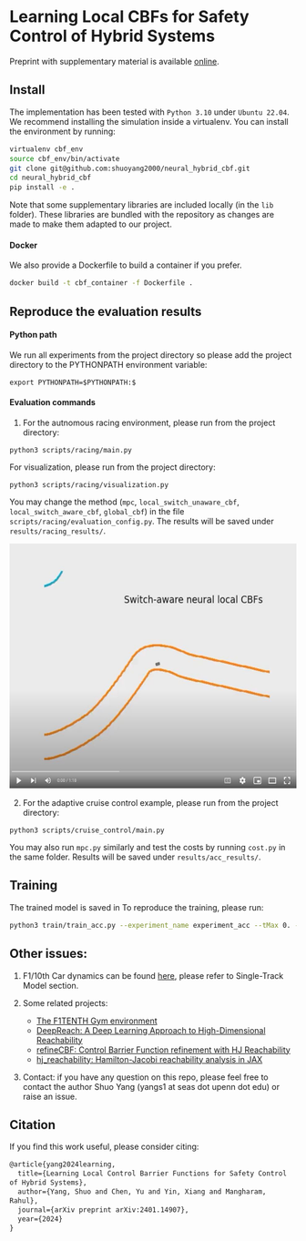 # Learning Local CBFs for Safety Control of Hybrid Systems
Preprint with supplementary material is available [online](https://arxiv.org/pdf/2401.14907.pdf).

## Install
The implementation has been tested with `Python 3.10` under `Ubuntu 22.04`. We recommend installing the simulation inside a virtualenv. You can install the environment by running:

```bash
virtualenv cbf_env
source cbf_env/bin/activate
git clone git@github.com:shuoyang2000/neural_hybrid_cbf.git
cd neural_hybrid_cbf
pip install -e .
```

Note that some supplementary libraries are included locally (in the `lib` folder).
These libraries are bundled with the repository as changes are made to make them adapted to our project.

#### Docker
We also provide a Dockerfile to build a container if you prefer.
```bash
docker build -t cbf_container -f Dockerfile .
```

## Reproduce the evaluation results

#### Python path
We run all experiments from the project directory so please add the project directory to the PYTHONPATH environment variable:
```
export PYTHONPATH=$PYTHONPATH:$
```

#### Evaluation commands

1. For the autnomous racing environment, please run from the project directory:
```
python3 scripts/racing/main.py
```
For visualization, please run from the project directory:
```
python3 scripts/racing/visualization.py
```
You may change the method (`mpc`, `local_switch_unaware_cbf`, `local_switch_aware_cbf`, `global_cbf`) in the file `scripts/racing/evaluation_config.py`.
The results will be saved under `results/racing_results/`.

[<img src="docs/video_frontpage.JPG" width="600" height="430"
/>](https://youtu.be/aHg0p6zyGFg)

2. For the adaptive cruise control example, please run from the project directory:
```
python3 scripts/cruise_control/main.py
```
You may also run `mpc.py` similarly and test the costs by running `cost.py` in the same folder. Results will be saved under `results/acc_results/`.


## Training

The trained model is saved in
To reproduce the training, please run:
```bash
python3 train/train_acc.py --experiment_name experiment_acc --tMax 0. --tMin -1.1 --num_src_samples 10000 --pretrain --pretrain_iters 5000 --num_epochs 60000 --counter_end 50000
```

## Other issues:

1. F1/10th Car dynamics can be found [here](https://gitlab.lrz.de/tum-cps/commonroad-vehicle-models/blob/master/vehicleModels_commonRoad.pdf), please refer to Single-Track Model section.

2. Some related projects:
    - [The F1TENTH Gym environment](https://github.com/f1tenth/f1tenth_gym)
    - [DeepReach: A Deep Learning Approach to High-Dimensional Reachability](https://github.com/smlbansal/deepreach)
    - [refineCBF: Control Barrier Function refinement with HJ Reachability](https://github.com/UCSD-SASLab/refineCBF)
    - [hj_reachability: Hamilton-Jacobi reachability analysis in JAX](https://github.com/StanfordASL/hj_reachability)

3. Contact: if you have any question on this repo, please feel free to contact the author Shuo Yang (yangs1 at seas dot upenn dot edu) or raise an issue.


## Citation
If you find this work useful, please consider citing:

```
@article{yang2024learning,
  title={Learning Local Control Barrier Functions for Safety Control of Hybrid Systems},
  author={Yang, Shuo and Chen, Yu and Yin, Xiang and Mangharam, Rahul},
  journal={arXiv preprint arXiv:2401.14907},
  year={2024}
}
```
